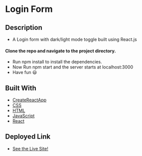 # Login Form 

## Description

 *  A Login form with dark/light mode toggle built using React.js
 
#### Clone the repo and navigate to the project directory.<br>
 *  Run npm install to install the dependencies.<br>
 *  Now Run npm start and the server starts at localhost:3000<br>
 *  Have fun 😃

## Built With

* [CreateReactApp](https://github.com/facebook/create-react-app)
* [CSS](https://developer.mozilla.org/en-US/docs/Web/CSS)
* [HTML](https://developer.mozilla.org/en-US/docs/Web/HTML)
* [JavaScript](https://developer.mozilla.org/en-US/docs/Web/JavaScript)
* [React](https://reactjs.org/)

## Deployed Link

* [See the Live Site! ](https://r-alin-gabriel.github.io/rejs-toggle-dark-light/) 
